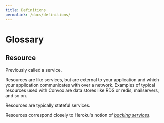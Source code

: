 ```yaml
---
title: Definitions
permalink: /docs/definitions/
---
```


# Glossary

<!--
## Service

<div class="alert alert-warning">
Previously called a process.
</div>
A _service_ is a component of your app, defined as a command run against an image. An app is composed of one or more services, e.g. `web` and `worker`, as in the example below.
-->

## Resource

<div class="alert alert-warning">
Previously called a service.
</div>

Resources are like services, but are external to your application and which your application communicates with over a network.
Examples of typical resources used with Convox are data stores like RDS or redis, mailservers, and so on.

Resources are typically stateful services.

Resources correspond closely to Heroku's notion of [_backing services_](https://devcenter.heroku.com/articles/development-configuration#backing-services).
